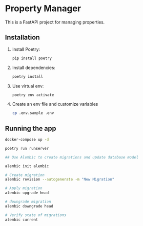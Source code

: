 # Property Manager

This is a FastAPI project for managing properties.

## Installation

1. Install Poetry:
    ```bash
    pip install poetry
    ```

2. Install dependencies:
    ```bash
    poetry install
    ```

3. Use virtual env:
    ```bash
    poetry env activate
    ```

4. Create an env file and customize variables
    ```bash
    cp .env.sample .env
    ```

## Running the app

```bash
docker-compose up -d

poetry run runserver

## Use Alembic to create migrations and update database model

alembic init alembic

# Create migration
alembic revision --autogenerate -m "New Migration"

# Apply migration 
alembic upgrade head

# downgrade migration 
alembic downgrade head

# Verify state of migrations 
alembic current
